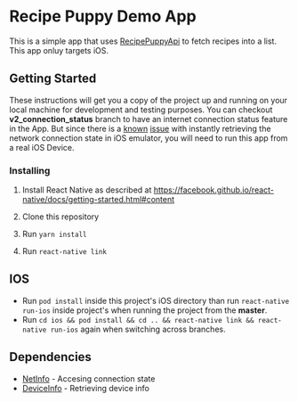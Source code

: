 # Recipe Puppy Demo App

This is a simple app that uses [RecipePuppyApi](http://www.recipepuppy.com/about/api/) to fetch recipes into a list.
This app onluy targets iOS.

## Getting Started

These instructions will get you a copy of the project up and running on your local machine for development and testing purposes.
You can checkout **v2_connection_status** branch to have an internet connection status feature in the App.
But since there is a [known](http://www.openradar.appspot.com/29913522) [issue](http://www.openradar.appspot.com/29913522) with instantly
retrieving the network connection state in iOS emulator, you will need to run this app from a real iOS Device.

### Installing

1. Install React Native as described at https://facebook.github.io/react-native/docs/getting-started.html#content

2. Clone this repository

3. Run `yarn install`

4. Run `react-native link`

## IOS

- Run `pod install` inside this project's iOS directory than run `react-native run-ios` inside project's when running the project from the **master**.
- Run `cd ios && pod install && cd .. && react-native link && react-native run-ios` again when switching across branches.

## Dependencies

- [NetInfo](https://github.com/react-native-community/react-native-netinfo) - Accesing connection state
- [DeviceInfo](https://github.com/react-native-community/react-native-device-info) - Retrieving device info

